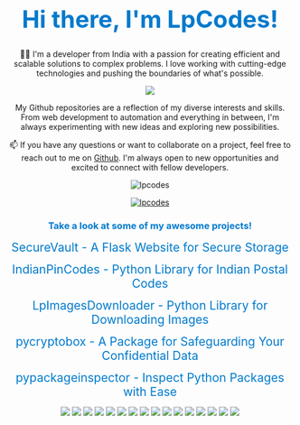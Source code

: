 <h1 align="center" style="color: #007ACC; font-size: 3em;">Hi there, I'm LpCodes!</h1>
<p align="center">👨‍💻 I'm a developer from India with a passion for creating efficient and scalable solutions to complex problems. I love working with cutting-edge technologies and pushing the boundaries of what's possible.</p>
<p align="center"><a href="https://github.com/lpcodes"><img src="https://img.shields.io/badge/Github-LpCodes-blue.svg?style=flat-square&logo=Github&logoColor=white"></a></p>
<p align="center">My Github repositories are a reflection of my diverse interests and skills. From web development to automation and everything in between, I'm always experimenting with new ideas and exploring new possibilities.</p>
<p align="center">📫 If you have any questions or want to collaborate on a project, feel free to reach out to me on <a href="https://github.com/lpcodes">Github</a>. I'm always open to new opportunities and excited to connect with fellow developers.</p>
<p align="center"><img src="https://komarev.com/ghpvc/?username=lpcodes&label=Profile%20views&color=0e75b6&style=flat-square" alt="lpcodes" /></p>
<p align="center"><a href="https://github.com/ryo-ma/github-profile-trophy"><img src="https://github-profile-trophy.vercel.app/?username=lpcodes" alt="lpcodes" /></a></p>
<h3 align="center" style="color: #007ACC;">Take a look at some of my awesome projects!</h3>
<p align="center"><a href="https://lpc22.pythonanywhere.com/" style="font-size: 1.5em; color: #007ACC; text-decoration: none;">SecureVault - A Flask Website for Secure Storage</a></p>
<p align="center"><a href="https://pypi.org/project/IndianPinCodes/" style="font-size: 1.5em; color: #007ACC; text-decoration: none;">IndianPinCodes - Python Library for Indian Postal Codes</a></p>
<p align="center"><a href="https://pypi.org/project/LpImagesDownloader/" style="font-size: 1.5em; color: #007ACC; text-decoration: none;">LpImagesDownloader - Python Library for Downloading Images</a></p>
<p align="center"><a href="https://pypi.org/project/pycryptobox/" style="font-size: 1.5em; color: #007ACC; text-decoration: none;">pycryptobox - A Package for Safeguarding Your Confidential Data</a></p>
<p align="center"><a href="https://pypi.org/project/pypackageinspector/" style="font-size: 1.5em; color: #007ACC; text-decoration: none;">pypackageinspector - Inspect Python Packages with Ease</a></p>
<p align="center"><img src="https://img.shields.io/badge/Python-yellow?style=flat-square&logo=Python&logoColor=white">
<img src="https://img.shields.io/badge/Pytest-green?style=flat-square&logo=Pytest&logoColor=white">
<img src="https://img.shields.io/badge/Robot%20Framework-red?style=flat-square&logo=robot-framework&logoColor=white">
<img src="https://img.shields.io/badge/JavaScript-yellow?style=flat-square&logo=javascript&logoColor=white">
<img src="https://img.shields.io/badge/Selenium-brightgreen?style=flat-square&logo=selenium&logoColor=white">
<img src="https://img.shields.io/badge/HTML-orange?style=flat-square&logo=html5&logoColor=white">
<img src="https://img.shields.io/badge/CSS-blue?style=flat-square&logo=css3&logoColor=white">
<img src="https://img.shields.io/badge/Bootstrap-purple?style=flat-square&logo=bootstrap&logoColor=white">
<img src="https://img.shields.io/badge/Jinja-yellowgreen?style=flat-square&logo=jinja&logoColor=white">
<img src="https://img.shields.io/badge/Flask-lightgrey?style=flat-square&logo=flask&logoColor=white">
<img src="https://img.shields.io/badge/Django-brightgreen?style=flat-square&logo=django&logoColor=white">
<img src="https://img.shields.io/badge/Wireless_Technologies-blue?style=flat-square&logo=Bluetooth&logoColor=white">
<img src="https://img.shields.io/badge/Web_Scraping-green?style=flat-square&logo=Python&logoColor=white">
<img src="https://img.shields.io/badge/NB--IoT-blue?style=flat-square&logo=Arduino&logoColor=white">
<img src="https://img.shields.io/badge/Unit_Testing-green?style=flat-square&logo=JUnit&logoColor=white">
<img src="https://img.shields.io/badge/Open_Source_Contributor-yellow?style=flat-square&logo=GitHub&logoColor=white">
</p>
